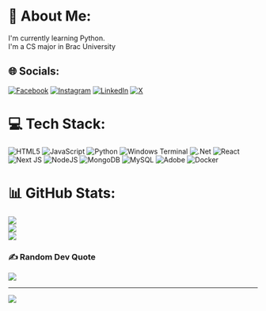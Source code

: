 # 💫 About Me:
I'm currently learning Python.<br>I'm a CS major in Brac University


## 🌐 Socials:
[![Facebook](https://img.shields.io/badge/Facebook-%231877F2.svg?logo=Facebook&logoColor=white)](https://facebook.com/rakkhosh.007) [![Instagram](https://img.shields.io/badge/Instagram-%23E4405F.svg?logo=Instagram&logoColor=white)](https://instagram.com/_rakkhosh) [![LinkedIn](https://img.shields.io/badge/LinkedIn-%230077B5.svg?logo=linkedin&logoColor=white)](https://linkedin.com/in/meherul-hasan-sabbir-586941243) [![X](https://img.shields.io/badge/X-black.svg?logo=X&logoColor=white)](https://x.com/MeherulHSabbir) 

# 💻 Tech Stack:
![HTML5](https://img.shields.io/badge/html5-%23E34F26.svg?style=for-the-badge&logo=html5&logoColor=white) ![JavaScript](https://img.shields.io/badge/javascript-%23323330.svg?style=for-the-badge&logo=javascript&logoColor=%23F7DF1E) ![Python](https://img.shields.io/badge/python-3670A0?style=for-the-badge&logo=python&logoColor=ffdd54) ![Windows Terminal](https://img.shields.io/badge/Windows%20Terminal-%234D4D4D.svg?style=for-the-badge&logo=windows-terminal&logoColor=white) ![.Net](https://img.shields.io/badge/.NET-5C2D91?style=for-the-badge&logo=.net&logoColor=white) ![React](https://img.shields.io/badge/react-%2320232a.svg?style=for-the-badge&logo=react&logoColor=%2361DAFB) ![Next JS](https://img.shields.io/badge/Next-black?style=for-the-badge&logo=next.js&logoColor=white) ![NodeJS](https://img.shields.io/badge/node.js-6DA55F?style=for-the-badge&logo=node.js&logoColor=white) ![MongoDB](https://img.shields.io/badge/MongoDB-%234ea94b.svg?style=for-the-badge&logo=mongodb&logoColor=white) ![MySQL](https://img.shields.io/badge/mysql-%2300000f.svg?style=for-the-badge&logo=mysql&logoColor=white) ![Adobe](https://img.shields.io/badge/adobe-%23FF0000.svg?style=for-the-badge&logo=adobe&logoColor=white) ![Docker](https://img.shields.io/badge/docker-%230db7ed.svg?style=for-the-badge&logo=docker&logoColor=white)
# 📊 GitHub Stats:
![](https://github-readme-stats.vercel.app/api?username=GeekRover&theme=dark&hide_border=false&include_all_commits=false&count_private=false)<br/>
![](https://github-readme-streak-stats.herokuapp.com/?user=GeekRover&theme=dark&hide_border=false)<br/>
![](https://github-readme-stats.vercel.app/api/top-langs/?username=GeekRover&theme=dark&hide_border=false&include_all_commits=false&count_private=false&layout=compact)

### ✍️ Random Dev Quote
![](https://quotes-github-readme.vercel.app/api?type=horizontal&theme=radical)

---
[![](https://visitcount.itsvg.in/api?id=GeekRover&icon=0&color=0)](https://visitcount.itsvg.in)

<!-- Proudly created with GPRM ( https://gprm.itsvg.in ) -->
